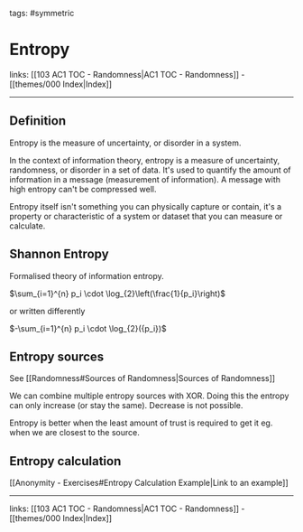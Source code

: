 tags: #symmetric 

# Entropy

links:  [[103 AC1 TOC - Randomness|AC1 TOC - Randomness]] - [[themes/000 Index|Index]]

---

## Definition

Entropy is the measure of uncertainty, or disorder in a system.

In the context of information theory, entropy is a measure of uncertainty, randomness, or disorder in a set of data. It's used to quantify the amount of information in a message (measurement of information). A message with high entropy can't be compressed well.

Entropy itself isn't something you can physically capture or contain, it's a property or characteristic of a system or dataset that you can measure or calculate.

## Shannon Entropy

Formalised theory of information entropy.

$\sum_{i=1}^{n} p_i \cdot \log_{2}\left(\frac{1}{p_i}\right)$

or written differently

$-\sum_{i=1}^{n} p_i \cdot \log_{2}({p_i})$

## Entropy sources

See [[Randomness#Sources of Randomness|Sources of Randomness]]

We can combine multiple entropy sources with XOR. Doing this the entropy can only increase (or stay the same). Decrease is not possible.

Entropy is better when the least amount of trust is required to get it eg. when we are closest to the source.

## Entropy calculation

[[Anonymity - Exercises#Entropy Calculation Example|Link to an example]]

---
links:  [[103 AC1 TOC - Randomness|AC1 TOC - Randomness]] - [[themes/000 Index|Index]]